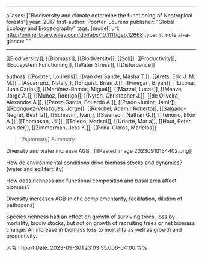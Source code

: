   
---
aliases: ["Biodiversity and climate determine the functioning of Neotropical forests"] 
year: 2017 
first-author: Poorter, Lourens
publisher: "Global Ecology and Biogeography" 
tags:   [model]
url: http://onlinelibrary.wiley.com/doi/abs/10.1111/geb.12668 
type: lit_note
at-a-glance: ""

--- 
[[Biodiversity]], [[Biomass]], [[Biodiversity]], [[Soil]], [[Productivity]], [[Ecosystem Functioning]], [[Water Stress]], [[Disturbance]]

authors: [[Poorter, Lourens]], [[van der Sande, Masha T.]], [[Arets, Eric J. M. M.]], [[Ascarrunz, Nataly]], [[Enquist, Brian J.]], [[Finegan, Bryan]], [[Licona, Juan Carlos]], [[Martínez-Ramos, Miguel]], [[Mazzei, Lucas]], [[Meave, Jorge A.]], [[Muñoz, Rodrigo]], [[Nytch, Christopher J.]], [[de Oliveira, Alexandre A.]], [[Pérez-García, Eduardo A.]], [[Prado-Junior, Jamir]], [[Rodríguez-Velázques, Jorge]], [[Ruschel, Ademir Roberto]], [[Salgado-Negret, Beatriz]], [[Schiavini, Ivan]], [[Swenson, Nathan G.]], [[Tenorio, Elkin A.]], [[Thompson, Jill]], [[Toledo, Marisol]], [[Uriarte, Maria]], [[Hout, Peter van der]], [[Zimmerman, Jess K.]], [[Peña-Claros, Marielos]]


>[!summary] Summary
> 


Diversity and water increase AGB. 
![[Pasted image 20230910154402.png]]

How do environmental conditions drive biomass stocks and dynamics? (water and soil fertility) 

How does richness and functional composition and basal area affect biomass? 

Diversity increases AGB (niche complementarity, facilitation, dilution of pathogens) 

Species richness had an effect on growth of surviving trees, loss by mortality, biodiv stocks, but not on growth of recruiting trees or net biomass change. An increase in biomass loss to mortality as well as growth and productivity.

%% Import Date: 2023-09-30T23:03:55.006-04:00 %%
